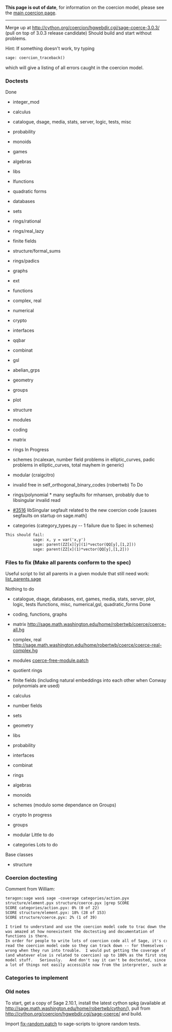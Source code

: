 
**This page is out of date**, for information on the coercion model, please see the  <a href="/coercion">main coercion page</a>. 



---

 

Merge up at <a href="http://cython.org/coercion/hgwebdir.cgi/sage-coerce-3.0.3/">http://cython.org/coercion/hgwebdir.cgi/sage-coerce-3.0.3/</a> (pull on top of 3.0.3 release candidate) Should build and start without problems.  

Hint: If something doesn't work, try typing  


```txt
sage: coercion_traceback()
```
which will give a listing of all errors caught in the coercion model.  


### Doctests

Done 

* integer_mod 
* calculus 
* catalogue, dsage, media, stats, server, logic, tests, misc 
* probability 
* monoids 
* games 
* algebras 
* libs 
* lfunctions 
* quadratic forms 
* databases 
* sets 
* rings/rational 
* rings/real_lazy 
* finite fields 
* structure/formal_sums 
* rings/padics 
* graphs 
* ext 
* functions 
* complex, real 
* numerical 
* crypto 
* interfaces 
* qqbar 
* combinat 
* gsl  
* abelian_grps 
* geometry 
* groups 
* plot 
* structure 
* modules 
* coding 
* matrix 
* rings 
In Progress 

* schemes (ncalexan, number field problems in elliptic_curves, padic problems in elliptic_curves, total mayhem in generic) 
* modular (craigcitro) 
* invalid free in self_orthogonal_binary_codes (robertwb) 
To Do 

* rings/polynomial 
      * many segfaults for mhansen, probably due to libsingular invalid read 
* <a class="http" href="http://trac.sagemath.org/sage_trac/ticket/3516">#3516</a> libSingular segfault related to the new coercion code [causes segfaults on startup on sage.math] 
* categories (category_types.py -- 1 failure due to Spec in schemes) 

```txt
This should fail: 
            sage: x, y = var('x,y')
            sage: parent(ZZ[x][y](1)*vector(QQ[y],[1,2]))
            sage: parent(ZZ[x](1)*vector(QQ[y],[1,2]))
```

### Files to fix (Make all parents conform to the spec)

Useful script to list all parents in a given module that still need work: <a href="days7/coercion/todo/list_parents.sage">list_parents.sage</a> 

Nothing to do 

* catalogue, dsage, databases, ext, games, media, stats, server, plot, logic, tests lfunctions, misc, numerical,gsl, quadratic_forms 
Done 

* coding, functions, graphs 
* matrix <a class="http" href="http://sage.math.washington.edu/home/robertwb/coerce/coerce-all.hg">http://sage.math.washington.edu/home/robertwb/coerce/coerce-all.hg</a> 
* complex, real <a class="http" href="http://sage.math.washington.edu/home/robertwb/coerce/coerce-real-complex.hg">http://sage.math.washington.edu/home/robertwb/coerce/coerce-real-complex.hg</a> 
* modules <a href="days7/coercion/todo/coerce-free-module.patch">coerce-free-module.patch</a> 
* quotient rings 
* finite fields (including natural embeddings into each other when Conway polynomials are used) 
* calculus 
* number fields 
* sets 
* geometry 
* libs 
* probability 
* interfaces 
* combinat 
* rings 
* algebras 
* monoids 
* schemes (modulo some dependance on Groups) 
* crypto 
In progress 

* groups 
* modular 
Little to do 

* categories 
Lots to do 

Base classes 

* structure 

### Coercion doctesting

Comment from William:  
```txt
teragon:sage was$ sage -coverage categories/action.pyx
structure/element.pyx structure/coerce.pyx |grep SCORE
SCORE categories/action.pyx: 0% (0 of 22)
SCORE structure/element.pyx: 18% (28 of 153)
SCORE structure/coerce.pyx: 2% (1 of 39)

I tried to understand and use the coercion model code to trac down the issue with #2079 and
was amazed at how nonexistent the doctesting and documentation of
functions is there.
In order for people to write lots of coercion code all of Sage, it's critical that they can
read the coercion model code so they can track down -- for themselves -- what is going
wrong when they run into trouble.  I would put getting the coverage of the above files
(and whatever else is related to coercion) up to 100% as the first step in your coercion
model stuff.   Seriously.   And don't say it can't be doctested, since even though there are
a lot of things not easily accessible now from the interpreter, such as the coercion model
```

### Categories to implement


### Old notes

To start, get a copy of Sage 2.10.1, install the latest cython spkg (available at <a href="http://sage.math.washington.edu/home/robertwb/cython/">http://sage.math.washington.edu/home/robertwb/cython/</a>), pull from <a href="http://cython.org/coercion/hgwebdir.cgi/sage-coerce/">http://cython.org/coercion/hgwebdir.cgi/sage-coerce/</a> and build.  

Import <a href="days7/coercion/todo/fix-random.patch">fix-random.patch</a> to sage-scripts to ignore random tests. 

